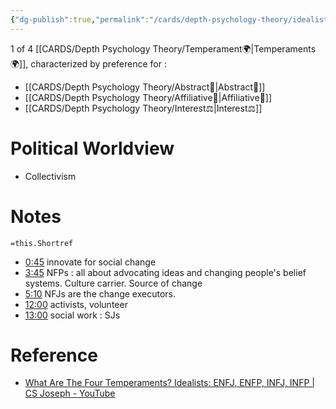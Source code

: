 ```yaml
---
{"dg-publish":true,"permalink":"/cards/depth-psychology-theory/idealist-unicorn/","noteIcon":"1","created":"2023-02-24T19:02:03.515+01:00","updated":"2023-05-24T16:33:26.331+02:00"}
---
```


1 of 4 [[CARDS/Depth Psychology Theory/Temperament🌍\|Temperaments🌍]], characterized by preference for : 
- [[CARDS/Depth Psychology Theory/Abstract🧲\|Abstract🧲]] 
- [[CARDS/Depth Psychology Theory/Affiliative🐜\|Affiliative🐜]] 
- [[CARDS/Depth Psychology Theory/Interest⚖️\|Interest⚖️]] 

# Political Worldview 
- Collectivism


<div class="transclusion internal-embed is-loaded"><div class="markdown-embed">



# Notes 
`=this.Shortref`
- [0:45](https://www.youtube.com/watch?v=AqBuPW9fazY&t=45s) innovate for social change 
- [3:45](https://www.youtube.com/watch?v=AqBuPW9fazY&t=225s) NFPs : all about advocating ideas and changing people's belief systems. Culture carrier. Source of change 
- [5:10](https://www.youtube.com/watch?v=AqBuPW9fazY&t=310s) NFJs are the change executors. 
- [12:00](https://www.youtube.com/watch?v=AqBuPW9fazY&t=720s) activists, volunteer 
- [13:00](https://www.youtube.com/watch?v=AqBuPW9fazY&t=780s) social work : SJs

</div></div>



# Reference 
- [What Are The Four Temperaments? Idealists: ENFJ, ENFP, INFJ, INFP | CS Joseph - YouTube](https://youtu.be/AqBuPW9fazY?list=PLCPzIFw2QJDdtiA1Uy7NAPtTbi50q6ce6)
